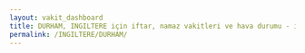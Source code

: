 ```yaml
---
layout: vakit_dashboard
title: DURHAM, INGILTERE için iftar, namaz vakitleri ve hava durumu - ilçe/eyalet seç
permalink: /INGILTERE/DURHAM/
---
```


<script type="text/javascript">
  var GLOBAL_COUNTRY = 'INGILTERE';
  var GLOBAL_CITY = 'DURHAM';
  var GLOBAL_STATE = '';
  var lat = 72;
  var lon = 21;
</script>
